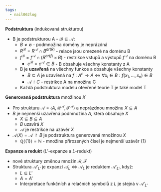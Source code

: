 ```yaml
---
tags:
  - nail062log
---
```

**Podstruktura** (indukovaná strukturou)
- B je podstrukturou A - $\mathcal{B}\subseteq \mathcal{A}$:
	- $B \neq \emptyset$ - podmnožina domény je neprázdná
	- $R^{\mathcal{B}}=R^{\mathcal{A}}\cap B^{ar(R)}$ - relace jsou omezené na doménu B
	- $f^{\mathcal{B}}=f^{\mathcal{A}}\cap(B^{ar(f)}\times B)$ - restrikce vstupů a výstupů $f^{\mathcal{A}}$ na doménu B
		- $c^{\mathcal{B}}=c^{\mathcal{A}} \in B$ - B obsahuje všechny konstanty z A
	- B je **uzavřená** na všechny funkce a obsahuje všechny konstanty
		- $B \subseteq A$ je uzavřená na $f: A^{n}\to A$ <=> $\forall x_{i}\in B: f(x_{1},\dots,x_{n})\in B$
		- $\mathcal{A} \upharpoonright C$ - restrikce A na množinu C
	- Každá podstruktura modelu otevřené teorie T je také model T

**Generovaná podstruktura** množinou $X$
- Pro strukturu $\mathcal{A}=\langle A,\mathcal{R}^{\mathcal{A}}, \mathcal{F}^{\mathcal{A}} \rangle$ a neprázdnou množinu $X \subseteq A$
- $B$ je nejmenší uzavřená podmnožina $A$, která obsahuje $X$
	- $X \subseteq B \subseteq A$
	- $B$ uzavírá $X$
	- $\mathcal{A}$ je restrikce na uzávěr $X$
- $\mathcal{A} \langle X\rangle = \mathcal{A} \upharpoonright B$ je podstruktura generovaná množinou $X$
	- $\mathbb{Q}\langle \{1\}\rangle = \mathbb{N}$ - množina přirozených čísel je nejmenší uzávěr $\{1\}$

**Expanze a redukt** ($L'$-expanze a $L$-redukt)
- nové struktury změnou množin $\mathcal{R}, \mathcal{F}$
- Struktura $\mathcal{A}'_{L'}$ je expanzí $\mathcal{A}_{L}$ <=> $\mathcal{A}_{L}$ je reduktem $\mathcal{A}'_{L'}$, když:
	- $L \subseteq L'$
	- $A = A'$
	- Interpretace funkčních a relačních symbolů z $L$ je stejná v $\mathcal{A}'_{L'}$
